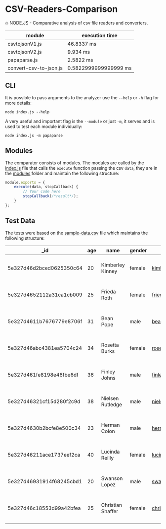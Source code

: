 # CSV-Readers-Comparison

🔥 NODE.JS - Comparative analysis of csv file readers and converters.

| module                 | execution time        |
| ---------------------- | --------------------- |
| csvtojsonV1.js         | 46.8337 ms            |
| csvtojsonV2.js         | 9.934 ms              |
| papaparse.js           | 2.5822 ms             |
| convert-csv-to-json.js | 0.5822999999999999 ms |

## CLI

It is possible to pass arguments to the analyzer use the `--help` or `-h` flag for more details:

```console
node index.js --help
```

A very useful and important flag is the `--module` or just `-m`, it serves and is used to test each module individually:

```console
node index.js -m papaparse
```

## Modules

The comparator consists of modules.
The modules are called by the [index.js](./index.js) file that calls the `execute` function passing the csv `data`,
they are in the [modules](./modules/) folder and maintain the following structure:

```js
module.exports = {
    execute(data, stopCallback) {
        // Your code here
        stopCallback(/*result*/);
    }
};
```

## Test Data

The tests were based on the [sample-data.csv](./sample-data.csv) file which maintains the following structure:

| \_id                     | age | name              | gender | email                      | phone              |
| ------------------------ | --- | ----------------- | ------ | -------------------------- | ------------------ |
| 5e327d46d2bced0625350c64 | 20  | Kimberley Kinney  | female | kimberleykinney@quarx.com  | +55 (923) 451-3229 |
| 5e327d4652112a31ca1cb009 | 25  | Frieda Roth       | female | friedaroth@quarx.com       | +55 (928) 580-3096 |
| 5e327d4611b7676779e8706f | 31  | Bean Pope         | male   | beanpope@quarx.com         | +55 (839) 449-2320 |
| 5e327d46abc4381ea5704c24 | 34  | Rosetta Burks     | female | rosettaburks@quarx.com     | +55 (867) 587-3346 |
| 5e327d461fe8198e46fbe6df | 36  | Finley Johns      | male   | finleyjohns@quarx.com      | +55 (911) 578-3351 |
| 5e327d46321cf15d280f2c9d | 38  | Nielsen Rutledge  | male   | nielsenrutledge@quarx.com  | +55 (948) 406-3975 |
| 5e327d4630b2bcfe8e500c34 | 23  | Herman Colon      | male   | hermancolon@quarx.com      | +55 (861) 532-2341 |
| 5e327d46211ace1737eef2ca | 40  | Lucinda Reilly    | female | lucindareilly@quarx.com    | +55 (984) 563-3741 |
| 5e327d46931914f68245cbd1 | 20  | Swanson Lopez     | male   | swansonlopez@quarx.com     | +55 (977) 557-2674 |
| 5e327d46c18553d99a42bfea | 25  | Christian Shaffer | female | christianshaffer@quarx.com | +55 (836) 589-3118 |
|                          |
